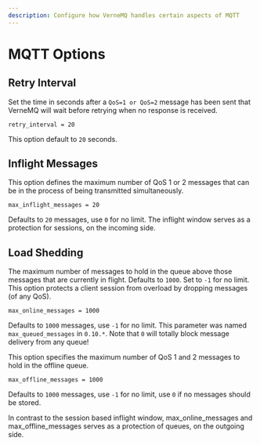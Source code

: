 ```yaml
---
description: Configure how VerneMQ handles certain aspects of MQTT
---
```


# MQTT Options

## Retry Interval

Set the time in seconds after a `QoS=1 or QoS=2` message has been sent that VerneMQ will wait before retrying when no response is received.

```text
retry_interval = 20
```

This option default to `20` seconds.

## Inflight Messages

This option defines the maximum number of QoS 1 or 2 messages that can be in the process of being transmitted simultaneously.

```text
max_inflight_messages = 20
```

Defaults to `20` messages, use `0` for no limit. The inflight window serves as a protection for sessions, on the incoming side.

## Load Shedding

The maximum number of messages to hold in the queue above those messages that are currently in flight. Defaults to `1000`. Set to `-1` for no limit. This option protects a client session from overload by dropping messages \(of any QoS\).

```text
max_online_messages = 1000
```

Defaults to `1000` messages, use `-1` for no limit. This parameter was named `max_queued_messages` in `0.10.*`. Note that `0` will totally block message delivery from any queue!

This option specifies the maximum number of QoS 1 and 2 messages to hold in the offline queue.

```text
max_offline_messages = 1000
```

Defaults to `1000` messages, use `-1` for no limit, use `0` if no messages should be stored.

In contrast to the session based inflight window, max\_online\_messages and max\_offline\_messages serves as a protection of queues, on the outgoing side.

